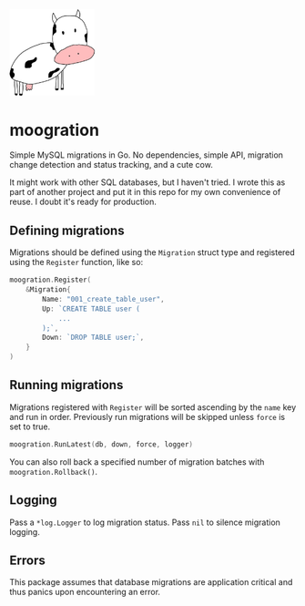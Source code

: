 <img src="https://github.com/nate-anderson/moogration/blob/master/moo.jpg" width="150" alt="Moo the database cow">

# moogration

Simple MySQL migrations in Go. No dependencies, simple API, migration change detection and
status tracking, and a cute cow.

It might work with other SQL databases, but I haven't tried. I wrote this as part of another
project and put it in this repo for my own convenience of reuse. I doubt it's ready for
production.

## Defining migrations

Migrations should be defined using the `Migration` struct type and registered using the
`Register` function, like so:

```go
moogration.Register(
    &Migration{
		Name: "001_create_table_user",
		Up: `CREATE TABLE user (
			...
		);`,
		Down: `DROP TABLE user;`,
    }
)
```

## Running migrations

Migrations registered with `Register` will be sorted ascending by the `name` key
and run in order. Previously run migrations will be skipped unless `force` is set to true.

```go
moogration.RunLatest(db, down, force, logger)
```

You can also roll back a specified number of migration batches with `moogration.Rollback()`.

## Logging

Pass a `*log.Logger` to log migration status. Pass `nil` to silence migration logging.

## Errors

This package assumes that database migrations are application critical and thus panics upon
encountering an error.
